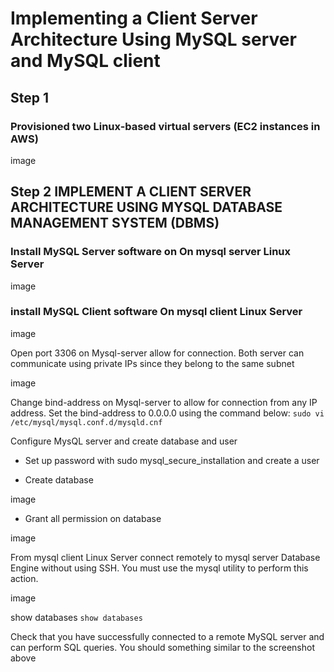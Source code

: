 # Implementing a Client Server Architecture Using MySQL server and MySQL client

## Step 1
### Provisioned two Linux-based virtual servers (EC2 instances in AWS)

image

## Step 2 IMPLEMENT A CLIENT SERVER ARCHITECTURE USING MYSQL DATABASE MANAGEMENT SYSTEM (DBMS)
### Install MySQL Server software on On mysql server Linux Server

image


### install MySQL Client software On mysql client Linux Server

image


Open port 3306 on Mysql-server allow for connection. Both server can communicate using private IPs since they belong to the same subnet

image

Change bind-address on Mysql-server to allow for connection from any IP address. Set the bind-address to 0.0.0.0 using the command below:
``sudo vi /etc/mysql/mysql.conf.d/mysqld.cnf``

Configure MysQL server and create database and user

- Set up password with sudo mysql_secure_installation and create a user

- Create database

image

- Grant all permission on database

image

From mysql client Linux Server connect remotely to mysql server Database Engine without using SSH. You must use the mysql utility to perform this action.

image

show databases
``show databases``

Check that you have successfully connected to a remote MySQL server and can perform SQL queries. You should something similar to the screenshot above


